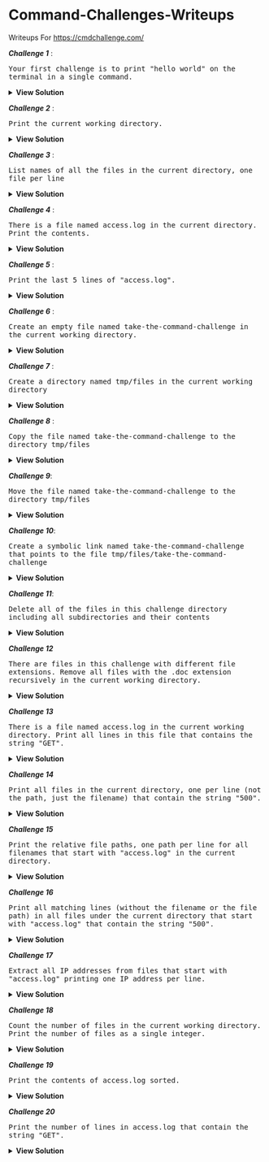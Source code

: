 # Command-Challenges-Writeups
Writeups For https://cmdchallenge.com/ 

***Challenge 1*** :

<kbd>Your first challenge is to print "hello world" on the terminal in a single command.</kbd>

<details>
  <summary> <b>View Solution </b></summary>
  
```
  echo "hello world
  ```
</details>

***Challenge 2*** :

<kbd>Print the current working directory.</kbd>
<details>
  <summary> <b>View Solution </b></summary>
  
```
  pwd
  ```
</details>

***Challenge 3*** :

<h><kbd>List names of all the files in the current directory, one file per line</kbd></h>
<details>
  <summary> <b>View Solution </b></summary>
  
```
  ls
  ```
</details>

***Challenge 4*** :

<kbd>There is a file named access.log in the current directory. Print the contents.</kbd>
<details>
  <summary> <b>View Solution </b></summary>
  
 ```
  cat access.log
  ```
 </details>
 
 ***Challenge 5*** :
 
 <kbd>Print the last 5 lines of "access.log".</kbd>
<details>
  <summary> <b>View Solution </b></summary>
  
```
  cat access.log | tail -n 5
  ```
</details>

 ***Challenge 6*** :
 
 <kbd>Create an empty file named take-the-command-challenge in the current working directory.</kbd>
<details>
  <summary> <b>View Solution </b></summary>
  
```
  > take-the-command-challenge
  ```
</details>

 ***Challenge 7*** :
 
 <kbd>Create a directory named tmp/files in the current working directory</kbd>

<details>
  <summary> <b>View Solution </b></summary>
  
```
  mkdir -p tmp/files
  ```
</details>
 
 ***Challenge 8*** :
 
 <kbd>Copy the file named take-the-command-challenge to the directory tmp/files</kbd>

<details>
  <summary> <b>View Solution </b></summary>
  
```
  cp take-the-command-challenge  tmp/files
  ```
</details>

***Challenge 9***: 

<kbd>Move the file named take-the-command-challenge to the directory tmp/files</kbd>

<details>
  <summary> <b>View Solution </b></summary>
  
```
  mv take-the-command-challenge  tmp/files
  ```
</details>

***Challenge 10***: 

<kbd>Create a symbolic link named take-the-command-challenge that points to the file tmp/files/take-the-command-challenge</kbd>

<details>
  <summary> <b>View Solution </b></summary>
  
```
  ln -s tmp/files/take-the-command-challenge take-the-command-challenge
  ```
</details>

***Challenge 11***:

<kbd>Delete all of the files in this challenge directory including all subdirectories and their contents</kbd>

<details>
  <summary> <b>View Solution </b></summary>
  
```
  rm -rf .* ./*
  ```
</details>

***Challenge 12***

<kbd>There are files in this challenge with different file extensions. Remove all files with the .doc extension recursively in the current working directory.</kbd>

<details>
  <summary> <b>View Solution </b></summary>
  
```
  rm -f **/*.doc
  ```
</details>

***Challenge 13***

<kbd>There is a file named access.log in the current working directory. Print all lines in this file that contains the string "GET".</kbd>

<details>
  <summary> <b>View Solution </b></summary>
  
```
  cat access.log | grep -i "GET"
  ```
</details>

***Challenge 14***

<kbd>Print all files in the current directory, one per line (not the path, just the filename) that contain the string "500".</kbd>

<details>
  <summary> <b>View Solution </b></summary>
  
```
  grep -Rli "500"
  ```
</details>

***Challenge 15***

<kbd>Print the relative file paths, one path per line for all filenames that start with "access.log" in the current directory.</kbd>

<details>
  <summary> <b>View Solution </b></summary>
  
```
  ls -r
  ```
</details>

***Challenge 16***

<kbd>Print all matching lines (without the filename or the file path) in all files under the current directory that start with "access.log" that contain the string "500".</kbd>

<details>
  <summary> <b>View Solution </b></summary>
  
```
  find ./ -type f -name access.* -exec grep -i "500" "{}" ";"
  ```
</details>

***Challenge 17***

<kbd>Extract all IP addresses from files that start with "access.log" printing one IP address per line.</kbd>

<details>
  <summary> <b>View Solution </b></summary>
  
```
  find . -type f -name access.log* -exec egrep -io '[0-9]{1,3}(\.[0-9]{1,3}){3}' "{}" ";"
  ```
</details>

***Challenge 18***

<kbd>Count the number of files in the current working directory. Print the number of files as a single integer.

</kbd>

<details>
  <summary> <b>View Solution </b></summary>
  
```
  ls -l | wc -l 
  ```
</details>

***Challenge 19***

<kbd>Print the contents of access.log sorted.
</kbd>

<details>
  <summary> <b>View Solution </b></summary>
  
```
  cat access.log | sort 
  ```
</details>

***Challenge 20***

<kbd>Print the number of lines in access.log that contain the string "GET".
</kbd>

<details>
  <summary> <b>View Solution </b></summary>
  
```
  cat access.log | grep -io "GET" | wc -l   
  ```
</details>







